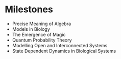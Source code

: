 # Milestones

- Precise Meaning of Algebra
- Models in Biology
- The Emergence of Magic
- Quantum Probability Theory
- Modelling Open and Interconnected Systems
- State Dependent Dynamics in Biological Systems
  